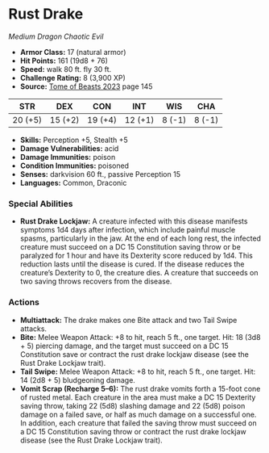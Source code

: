 # Rust Drake

*Medium* *Dragon* *Chaotic Evil*

- **Armor Class:** 17 (natural armor)
- **Hit Points:** 161 (19d8 + 76)
- **Speed:** walk 80 ft. fly 30 ft.
- **Challenge Rating:** 8 (3,900 XP)
- **Source:** [Tome of Beasts 2023](https://koboldpress.com/kpstore/product/tome-of-beasts-1-2023-edition/) page 145

| STR | DEX | CON | INT | WIS | CHA |
| --- | --- | --- | --- | --- | --- |
| 20 (+5) | 15 (+2) | 19 (+4) | 12 (+1) | 8 (-1) | 8 (-1) |

- **Skills:** Perception +5, Stealth +5
- **Damage Vulnerabilities:** acid
- **Damage Immunities:** poison
- **Condition Immunities:** poisoned
- **Senses:** darkvision 60 ft., passive Perception 15
- **Languages:** Common, Draconic

### Special Abilities

- **Rust Drake Lockjaw:** A creature infected with this disease manifests symptoms 1d4 days after infection, which include painful muscle spasms, particularly in the jaw. At the end of each long rest, the infected creature must succeed on a DC 15 Constitution saving throw or be paralyzed for 1 hour and have its Dexterity score reduced by 1d4. This reduction lasts until the disease is cured. If the disease reduces the creature’s Dexterity to 0, the creature dies. A creature that succeeds on two saving throws recovers from the disease.

### Actions

- **Multiattack:** The drake makes one Bite attack and two Tail Swipe attacks.
- **Bite:** Melee Weapon Attack: +8 to hit, reach 5 ft., one target. Hit: 18 (3d8 + 5) piercing damage, and the target must succeed on a DC 15 Constitution save or contract the rust drake lockjaw disease (see the Rust Drake Lockjaw trait).
- **Tail Swipe:** Melee Weapon Attack: +8 to hit, reach 5 ft., one target. Hit: 14 (2d8 + 5) bludgeoning damage.
- **Vomit Scrap (Recharge 5–6):** The rust drake vomits forth a 15-foot cone of rusted metal. Each creature in the area must make a DC 15 Dexterity saving throw, taking 22 (5d8) slashing damage and 22 (5d8) poison damage on a failed save, or half as much damage on a successful one. In addition, each creature that failed the saving throw must succeed on a DC 15 Constitution saving throw or contract the rust drake lockjaw disease (see the Rust Drake Lockjaw trait).

